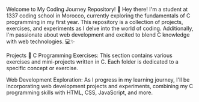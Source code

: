 
Welcome to My Coding Journey Repository! 🚀
Hey there! I'm a student at 1337 coding school in Morocco, currently exploring the fundamentals of C programming in my first year. This repository is a collection of projects, exercises, and experiments as I delve into the world of coding. Additionally, I'm passionate about web development and excited to blend C knowledge with web technologies. 💻✨

Projects 📁
C Programming Exercises: This section contains various exercises and mini-projects written in C. Each folder is dedicated to a specific concept or exercise.

Web Development Exploration: As I progress in my learning journey, I'll be incorporating web development projects and experiments, combining my C programming skills with HTML, CSS, JavaScript, and more.

